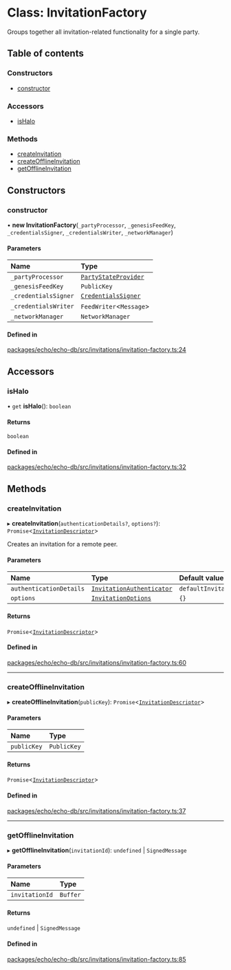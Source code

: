 # Class: InvitationFactory

Groups together all invitation-related functionality for a single party.

## Table of contents

### Constructors

- [constructor](InvitationFactory.md#constructor)

### Accessors

- [isHalo](InvitationFactory.md#ishalo)

### Methods

- [createInvitation](InvitationFactory.md#createinvitation)
- [createOfflineInvitation](InvitationFactory.md#createofflineinvitation)
- [getOfflineInvitation](InvitationFactory.md#getofflineinvitation)

## Constructors

### constructor

• **new InvitationFactory**(`_partyProcessor`, `_genesisFeedKey`, `_credentialsSigner`, `_credentialsWriter`, `_networkManager`)

#### Parameters

| Name | Type |
| :------ | :------ |
| `_partyProcessor` | [`PartyStateProvider`](../interfaces/PartyStateProvider.md) |
| `_genesisFeedKey` | `PublicKey` |
| `_credentialsSigner` | [`CredentialsSigner`](CredentialsSigner.md) |
| `_credentialsWriter` | `FeedWriter`<`Message`\> |
| `_networkManager` | `NetworkManager` |

#### Defined in

[packages/echo/echo-db/src/invitations/invitation-factory.ts:24](https://github.com/dxos/dxos/blob/6b1348fed/packages/echo/echo-db/src/invitations/invitation-factory.ts#L24)

## Accessors

### isHalo

• `get` **isHalo**(): `boolean`

#### Returns

`boolean`

#### Defined in

[packages/echo/echo-db/src/invitations/invitation-factory.ts:32](https://github.com/dxos/dxos/blob/6b1348fed/packages/echo/echo-db/src/invitations/invitation-factory.ts#L32)

## Methods

### createInvitation

▸ **createInvitation**(`authenticationDetails?`, `options?`): `Promise`<[`InvitationDescriptor`](InvitationDescriptor.md)\>

Creates an invitation for a remote peer.

#### Parameters

| Name | Type | Default value |
| :------ | :------ | :------ |
| `authenticationDetails` | [`InvitationAuthenticator`](../interfaces/InvitationAuthenticator.md) | `defaultInvitationAuthenticator` |
| `options` | [`InvitationOptions`](../interfaces/InvitationOptions.md) | `{}` |

#### Returns

`Promise`<[`InvitationDescriptor`](InvitationDescriptor.md)\>

#### Defined in

[packages/echo/echo-db/src/invitations/invitation-factory.ts:60](https://github.com/dxos/dxos/blob/6b1348fed/packages/echo/echo-db/src/invitations/invitation-factory.ts#L60)

___

### createOfflineInvitation

▸ **createOfflineInvitation**(`publicKey`): `Promise`<[`InvitationDescriptor`](InvitationDescriptor.md)\>

#### Parameters

| Name | Type |
| :------ | :------ |
| `publicKey` | `PublicKey` |

#### Returns

`Promise`<[`InvitationDescriptor`](InvitationDescriptor.md)\>

#### Defined in

[packages/echo/echo-db/src/invitations/invitation-factory.ts:37](https://github.com/dxos/dxos/blob/6b1348fed/packages/echo/echo-db/src/invitations/invitation-factory.ts#L37)

___

### getOfflineInvitation

▸ **getOfflineInvitation**(`invitationId`): `undefined` \| `SignedMessage`

#### Parameters

| Name | Type |
| :------ | :------ |
| `invitationId` | `Buffer` |

#### Returns

`undefined` \| `SignedMessage`

#### Defined in

[packages/echo/echo-db/src/invitations/invitation-factory.ts:85](https://github.com/dxos/dxos/blob/6b1348fed/packages/echo/echo-db/src/invitations/invitation-factory.ts#L85)
